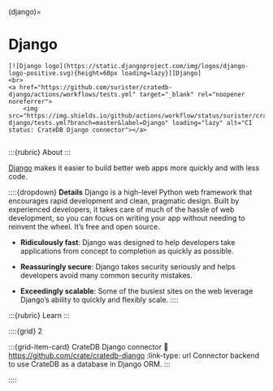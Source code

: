 (django)=
# Django

```{div} .float-right
[![Django logo](https://static.djangoproject.com/img/logos/django-logo-positive.svg){height=60px loading=lazy}][Django]
<br>
<a href="https://github.com/surister/cratedb-django/actions/workflows/tests.yml" target="_blank" rel="noopener noreferrer">
    <img src="https://img.shields.io/github/actions/workflow/status/surister/cratedb-django/tests.yml?branch=master&label=Django" loading="lazy" alt="CI status: CrateDB Django connector"></a>
```
```{div} .clearfix
```

:::{rubric} About
:::

[Django] makes it easier to build better web apps more quickly and with less code.

::::{dropdown} **Details**
Django is a high-level Python web framework that encourages rapid development and
clean, pragmatic design. Built by experienced developers, it takes care of much of
the hassle of web development, so you can focus on writing your app without needing
to reinvent the wheel. It’s free and open source. 

- **Ridiculously fast**: Django was designed to help developers take applications
  from concept to completion as quickly as possible.

- **Reassuringly secure**: Django takes security seriously and helps developers
  avoid many common security mistakes.

- **Exceedingly scalable**: Some of the busiest sites on the web leverage Django’s
  ability to quickly and flexibly scale.
::::

:::{rubric} Learn
:::

::::{grid} 2

:::{grid-item-card} CrateDB Django connector
:link: https://github.com/crate/cratedb-django
:link-type: url
Connector backend to use CrateDB as a database in Django ORM.
:::

::::


[Django]: https://www.djangoproject.com/
